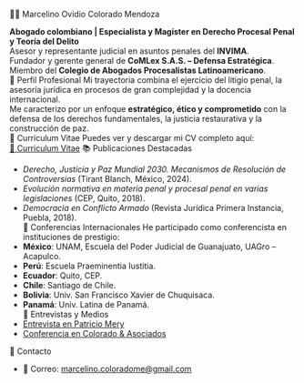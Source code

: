 👨‍⚖️ Marcelino Ovidio Colorado Mendoza

**Abogado colombiano | Especialista y Magíster en Derecho Procesal Penal y Teoría del Delito**  
Asesor y representante judicial en asuntos penales del **INVIMA**.  
Fundador y gerente general de **CoMLex S.A.S. – Defensa Estratégica**.  
Miembro del **Colegio de Abogados Procesalistas Latinoamericano**.  
📌 Perfil Profesional
Mi trayectoria combina el ejercicio del litigio penal, la asesoría jurídica en procesos de gran complejidad y la docencia internacional.  
Me caracterizo por un enfoque **estratégico, ético y comprometido** con la defensa de los derechos fundamentales, la justicia restaurativa y la construcción de paz.  
📑 Curriculum Vitae
Puedes ver y descargar mi CV completo aquí:  
[📄 Curriculum Vitae](./Curriculum%20vitae%20MARCELINO%20OVIDIO%20COLORADO%20MENDOZA.pdf)
📚 Publicaciones Destacadas
- *Derecho, Justicia y Paz Mundial 2030. Mecanismos de Resolución de Controversias* (Tirant Blanch, México, 2024).  
- *Evolución normativa en materia penal y procesal penal en varias legislaciones* (CEP, Quito, 2018).  
- *Democracia en Conflicto Armado* (Revista Jurídica Primera Instancia, Puebla, 2018).  
🎤 Conferencias Internacionales
He participado como conferencista en instituciones de prestigio:  
- **México**: UNAM, Escuela del Poder Judicial de Guanajuato, UAGro – Acapulco.  
- **Perú**: Escuela Praeminentia Iustitia.  
- **Ecuador**: Quito, CEP.  
- **Chile**: Santiago de Chile.  
- **Bolivia**: Univ. San Francisco Xavier de Chuquisaca.  
- **Panamá**: Univ. Latina de Panamá.  
🎥 Entrevistas y Medios
- [Entrevista en Patricio Mery](https://www.youtube.com/live/DR4DfrnfpMQ?si=UO1rBxa96jpNzSYJ)
- [Conferencia en Colorado & Asociados]([LINK_AQUI](https://youtu.be/f5qmjhRaD1Q?si=rqDmDGUetHHwS3At))

📂 Contacto
- 📧 Correo: marcelino.coloradome@gmail.com 
